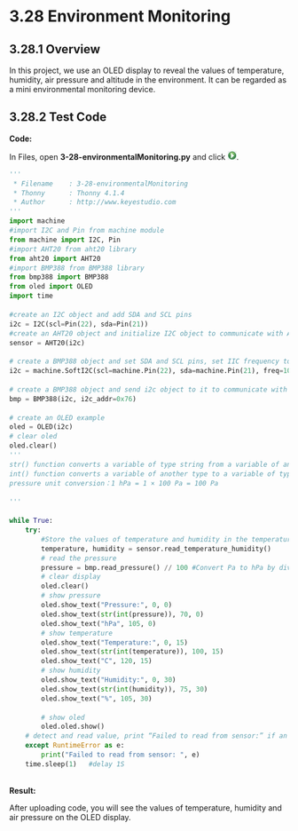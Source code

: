 # 3.28 Environment Monitoring

## 3.28.1 Overview

In this project, we use an OLED display to reveal the values of temperature, humidity, air pressure and altitude in the environment. It can be regarded as a mini environmental monitoring device. 

## 3.28.2 Test Code

**Code:**

In Files, open **3-28-environmentalMonitoring.py** and click ![](media/run.jpg).

```python
'''
 * Filename    : 3-28-environmentalMonitoring
 * Thonny      : Thonny 4.1.4
 * Author      : http://www.keyestudio.com
'''
import machine
#import I2C and Pin from machine module
from machine import I2C, Pin
#import AHT20 from aht20 library
from aht20 import AHT20
#import BMP388 from BMP388 library
from bmp388 import BMP388
from oled import OLED
import time

#create an I2C object and add SDA and SCL pins
i2c = I2C(scl=Pin(22), sda=Pin(21))
#create an AHT20 object and initialize I2C object to communicate with AHT20 sensor via I2C bus
sensor = AHT20(i2c)

# create a BMP388 object and set SDA and SCL pins, set IIC frequency to 100KHz
i2c = machine.SoftI2C(scl=machine.Pin(22), sda=machine.Pin(21), freq=100000)

# create a BMP388 object and send i2c object to it to communicate with the BMP388 sensor via the I2C bus, set the BMP388 IIC address to 0x76
bmp = BMP388(i2c, i2c_addr=0x76)

# create an OLED example
oled = OLED(i2c)
# clear oled
oled.clear()
'''
str() function converts a variable of type string from a variable of another type
int() function converts a variable of another type to a variable of type int. The reason for this conversion is that there is no data display after the decimal
pressure unit conversion：1 hPa = 1 × 100 Pa = 100 Pa

'''

while True:	
    try:
        #Store the values of temperature and humidity in the temperature and humidity variables
        temperature, humidity = sensor.read_temperature_humidity()
        # read the pressure
        pressure = bmp.read_pressure() // 100 #Convert Pa to hPa by dividing the pressure by 100        
        # clear display
        oled.clear()
        # show pressure
        oled.show_text("Pressure:", 0, 0)
        oled.show_text(str(int(pressure)), 70, 0)
        oled.show_text("hPa", 105, 0)
        # show temperature
        oled.show_text("Temperature:", 0, 15)
        oled.show_text(str(int(temperature)), 100, 15)
        oled.show_text("C", 120, 15)
        # show humidity
        oled.show_text("Humidity:", 0, 30)
        oled.show_text(str(int(humidity)), 75, 30)
        oled.show_text("%", 105, 30)

        # show oled
        oled.oled.show()
    # detect and read value, print “Failed to read from sensor:” if an error occurs
    except RuntimeError as e:
        print("Failed to read from sensor: ", e)
    time.sleep(1)	#delay 1S



```

**Result:**

After uploading code, you will see the values of temperature, humidity and air pressure on the OLED display.